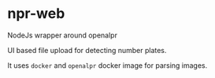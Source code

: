 # npr-web
NodeJs wrapper around openalpr 

UI based file upload for detecting number plates.

It uses `docker` and `openalpr` docker image for parsing images.